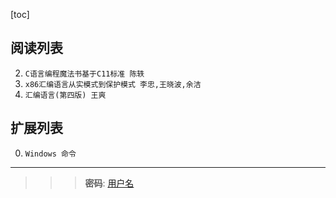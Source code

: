 [toc]
    

## 阅读列表

2. `C语言编程魔法书基于C11标准 陈轶`  
1. `x86汇编语言从实模式到保护模式 李忠,王晓波,余洁`  
0. `汇编语言(第四版) 王爽`  
    
## 扩展列表

0. `Windows 命令`  
    

***  
>>> **密码**: [用户名](https://github.com/wjshan0808)   


